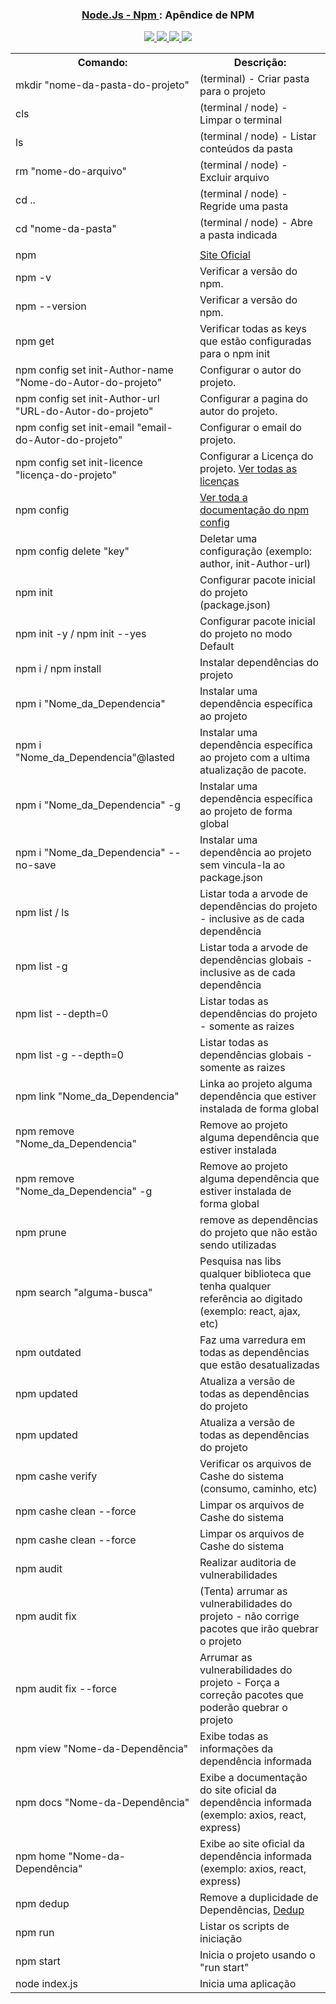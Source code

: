 <h3 align="center">
  <a href="https://git-scm.com/">Node.Js - Npm </a>: Apêndice de NPM
</h3>

<p align="center">
  <a href="https://github.com/BrunoAchon/Node.Npm/issues">
    <img src="https://img.shields.io/github/issues/BrunoAchon/Node.Npm" /> 
  </a>
    
  <a href="https://github.com/BrunoAchon/Node.Npm/network/members">
    <img src="https://img.shields.io/github/forks/BrunoAchon/Node.Npm" /> 
  </a>
    
  <a href="https://github.com/BrunoAchon/Node.Npm/stargazers">
    <img src="https://img.shields.io/github/stars/BrunoAchon/Node.Npm" /> 
  </a>
  
   <a href="https://github.com/BrunoAchon/Node.Npm/blob/master/LICENSE">
    <img src="https://img.shields.io/github/license/BrunoAchon/Node.Npm" /> 
  </a>
</p>

<table>
  
  <tr>
    <th>Comando:</th>
    <th>Descrição:</th>
  </tr>
 
  <tr>
    <td>mkdir "nome-da-pasta-do-projeto"</td>
    <td>(terminal) - Criar pasta para o projeto</td>
  </tr>

  <tr>
    <td>cls</td>
    <td>(terminal / node) - Limpar o terminal</td>
  </tr>

  <tr>
    <td>ls</td>
    <td>(terminal / node) - Listar conteúdos da pasta</td>
  </tr>

  <tr>
    <td>rm "nome-do-arquivo"</td>
    <td>(terminal / node) - Excluir arquivo</td>
  </tr>

  <tr>
    <td>cd ..</td>
    <td>(terminal / node) - Regride uma pasta</td>
  </tr>

  <tr>
    <td>cd "nome-da-pasta"</td>
    <td>(terminal / node) - Abre a pasta indicada</td>
  </tr>

  <tr>
    <td></td>
    <td></td>
  </tr>

  <tr>
    <td>npm</td>
    <td><a href="https://www.npmjs.com/">Site Oficial</a></td>
  </tr>       
  

  <tr>
    <td>npm -v</td>
    <td>Verificar a versão do npm.</td>
  </tr>
  
  <tr>
    <td>npm --version</td>
    <td>Verificar a versão do npm.</td>
  </tr>

  <tr>
    <td>npm get</td>
    <td>Verificar todas as keys que estão configuradas para o npm init</td>
  </tr>

  <tr>
    <td>npm config set init-Author-name "Nome-do-Autor-do-projeto"</td>
    <td>Configurar o autor do projeto.</td>
  </tr>

  <tr>
    <td>npm config set init-Author-url "URL-do-Autor-do-projeto"</td>
    <td>Configurar a pagina do autor do projeto.</td>
  </tr>

  <tr>
    <td>npm config set init-email "email-do-Autor-do-projeto"</td>
    <td>Configurar o email do projeto.</td>
  </tr>

  <tr>
    <td>npm config set init-licence "licença-do-projeto"</td>
    <td>Configurar a Licença do projeto. <a href="https://docs.github.com/pt/enterprise-server@3.1/rest/reference/licenses#get-all-commonly-used-licenses">Ver todas as licenças</a></td>
  </tr>

  <tr>
    <td>npm config </td>
    <td><a href="https://docs.npmjs.com/cli/v8/using-npm/config">Ver toda a documentação do npm config</a></td>
  </tr>

  <tr>
    <td>npm config delete "key"</td>
    <td>Deletar uma configuração (exemplo: author, init-Author-url)</td>
  </tr>

  <tr>
    <td>npm init</td>
    <td>Configurar pacote inicial do projeto (package.json)</td>
  </tr>

  <tr>
    <td>npm init -y / npm init --yes</td>
    <td>Configurar pacote inicial do projeto no modo Default</td>
  </tr>

  <tr>
    <td>npm i / npm install</td>
    <td>Instalar dependências do projeto</td>
  </tr>
  
  <tr>
    <td>npm i "Nome_da_Dependencia"</td>
    <td>Instalar uma dependência específica ao projeto</td>
  </tr>

  <tr>
    <td>npm i "Nome_da_Dependencia"@lasted</td>
    <td>Instalar uma dependência específica ao projeto com a ultima atualização de pacote.</td>
  </tr>

  <tr>
    <td>npm i "Nome_da_Dependencia" -g</td>
    <td>Instalar uma dependência específica ao projeto de forma global</td>
  </tr>

  <tr>
    <td>npm i "Nome_da_Dependencia" --no-save</td>
    <td>Instalar uma dependência ao projeto sem vincula-la ao package.json</td>
  </tr>

  <tr>
    <td>npm list / ls</td>
    <td>Listar toda a arvode de dependências do projeto - inclusive as de cada dependência</td>
  </tr> 

  <tr>
    <td>npm list -g</td>
    <td>Listar toda a arvode de dependências globais - inclusive as de cada dependência</td>
  </tr> 
  
  <tr>
    <td>npm list --depth=0</td>
    <td>Listar todas as dependências do projeto - somente as raizes </td>
  </tr> 

  <tr>
    <td>npm list -g --depth=0</td>
    <td>Listar todas as dependências globais - somente as raizes </td>
  </tr> 

  <tr>
    <td>npm link "Nome_da_Dependencia"</td>
    <td>Linka ao projeto alguma dependência que estiver instalada de forma global</td>
  </tr> 

  <tr>
    <td>npm remove "Nome_da_Dependencia"</td>
    <td>Remove ao projeto alguma dependência que estiver instalada</td>
  </tr>

  <tr>
    <td>npm remove "Nome_da_Dependencia" -g</td>
    <td>Remove ao projeto alguma dependência que estiver instalada de forma global</td>
  </tr>  

  <tr>
    <td>npm prune</td>
    <td>remove as dependências do projeto que não estão sendo utilizadas</td>
  </tr>

  <tr>
    <td>npm search "alguma-busca"</td>
    <td>Pesquisa nas libs qualquer biblioteca que tenha qualquer referência ao digitado (exemplo: react, ajax, etc)</td>
  </tr>

  <tr>
    <td>npm outdated</td>
    <td>Faz uma varredura em todas as dependências que estão desatualizadas</td>
  </tr>  

  <tr>
    <td>npm updated</td>
    <td>Atualiza a versão de todas as dependências do projeto</td>
  </tr>    

  <tr>
    <td>npm updated</td>
    <td>Atualiza a versão de todas as dependências do projeto</td>
  </tr> 

  <tr>
    <td>npm cashe verify</td>
    <td>Verificar os arquivos de Cashe do sistema (consumo, caminho, etc)</td>
  </tr>  

  <tr>
    <td>npm cashe clean --force</td>
    <td>Limpar os arquivos de Cashe do sistema</td>
  </tr>   

  <tr>
    <td>npm cashe clean --force</td>
    <td>Limpar os arquivos de Cashe do sistema</td>
  </tr>    

  <tr>
    <td>npm audit</td>
    <td>Realizar auditoria de vulnerabilidades</td>
  </tr>  

  <tr>
    <td>npm audit fix</td>
    <td>(Tenta) arrumar as vulnerabilidades do projeto - não corrige pacotes que irão quebrar o projeto</td>
  </tr>  

  <tr>
    <td>npm audit fix --force</td>
    <td>Arrumar as vulnerabilidades do projeto - Força a correção pacotes que poderão quebrar o projeto</td>
  </tr>  

  <tr>
    <td>npm view "Nome-da-Dependência"</td>
    <td>Exibe todas as informações da dependência informada</td>
  </tr> 

  <tr>
    <td>npm docs "Nome-da-Dependência"</td>
    <td>Exibe a documentação do site oficial da dependência informada (exemplo: axios, react, express)</td>
  </tr>   

  <tr>
    <td>npm home "Nome-da-Dependência"</td>
    <td>Exibe ao site oficial da dependência informada (exemplo: axios, react, express)</td>
  </tr>   

  <tr>
    <td>npm dedup</td>
    <td>Remove a duplicidade de Dependências, <a href="https://docs.npmjs.com/cli/v8/commands/npm-dedupe">Dedup</a></td>
  </tr>       

  <tr>
    <td>npm run</td>
    <td>Listar os scripts de iniciação</td>
  </tr> 

  <tr>
    <td>npm start</td>
    <td>Inicia o projeto usando o "run start"</td>
  </tr> 
  
  <tr>
    <td>node index.js</td>
    <td>Inicia uma aplicação</td>
  </tr> 
</table>

